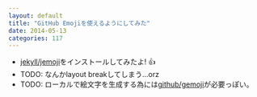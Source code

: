```yaml
---
layout: default
title: "GitHub Emojiを使えるようにしてみた"
date: 2014-05-13
categories: 117
---
```


- [jekyll/jemoji](https://github.com/jekyll/jemoji)をインストールしてみたよ! :+1:
- TODO: なんかlayout breakしてしまう...orz
- TODO: ローカルで絵文字を生成する為には[github/gemoji](https://github.com/github/gemoji)が必要っぽい。
